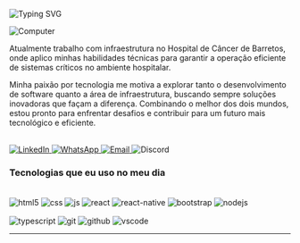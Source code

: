 ![Typing SVG](https://readme-typing-svg.demolab.com?font=Fira+Code&size=29&pause=1500&weight=900&duration=3500&color=FFFFFF&background=FFFFFF00&vCenter=true&width=1100&height=60&lines=👋👋+Olá.+Meu+nome+é+Vitor,+e+eu+sou+um+Desenvolvedor+Front-End!)

![Computer](https://media2.giphy.com/media/v1.Y2lkPTc5MGI3NjExcTFrNmM2MXMxNDIzNnl2c2JvNzJ6bGdoaWtsMnRvYWZibDlncmdkciZlcD12MV9pbnRlcm5hbF9naWZfYnlfaWQmY3Q9Zw/citBl9yPwnUOs/giphy.gif)


Atualmente trabalho com infraestrutura no Hospital de Câncer de Barretos, onde aplico minhas habilidades técnicas para garantir a operação eficiente de sistemas críticos no ambiente hospitalar.

Minha paixão por tecnologia me motiva a explorar tanto o desenvolvimento de software quanto a área de infraestrutura, buscando sempre soluções inovadoras que façam a diferença. Combinando o melhor dos dois mundos, estou pronto para enfrentar desafios e contribuir para um futuro mais tecnológico e eficiente.

<div style="display: inline_block"><br/>
  <a href="https://www.linkedin.com/in/vfmj/" target="_blank">
    <img src="https://img.shields.io/badge/LinkedIn-0077B5?style=for-the-badge&logo=linkedin&logoColor=white" alt="LinkedIn" />
  </a>
  <a href="https://wa.me/5517981117587" target="_blank">
    <img src="https://img.shields.io/badge/WhatsApp-25D366?style=for-the-badge&logo=whatsapp&logoColor=white" alt="WhatsApp" />
  </a>
  <a href="mailto:vitor.justino@faculdadebarretos.com.br">
    <img src="https://img.shields.io/badge/Outlook-0078D4?style=for-the-badge&logo=microsoft-outlook&logoColor=white" alt="Email" />
  </a>
  <span title="Lil Devon#8364">
    <img src="https://img.shields.io/badge/Discord-7289DA?style=for-the-badge&logo=discord&logoColor=white" alt="Discord" />
  </span>
</div>



### Tecnologias que eu uso no meu dia

<div style="display: inline_block"><br/>
  <img align="center" alt="html5" src="https://img.shields.io/badge/HTML5-E34F26?style=for-the-badge&logo=html5&logoColor=white" />
  <img align="center" alt="css" src="https://img.shields.io/badge/CSS3-1572B6?style=for-the-badge&logo=css3&logoColor=white" />
  <img align="center" alt="js" src="https://img.shields.io/badge/JavaScript-F7DF1E?style=for-the-badge&logo=javascript&logoColor=black" />
  <img align="center" alt="react" src="https://img.shields.io/badge/React-61DAFB?style=for-the-badge&logo=react&logoColor=black" />
  <img align="center" alt="react-native" src="https://img.shields.io/badge/React_Native-20232A?style=for-the-badge&logo=react&logoColor=61DAFB" />
  <img align="center" alt="bootstrap" src="https://img.shields.io/badge/Bootstrap-7952B3?style=for-the-badge&logo=bootstrap&logoColor=white" />
  <img align="center" alt="nodejs" src="https://img.shields.io/badge/Node.js-339933?style=for-the-badge&logo=nodedotjs&logoColor=white" />
  <p></p>
  <img align="center" alt="typescript" src="https://img.shields.io/badge/TypeScript-3178C6?style=for-the-badge&logo=typescript&logoColor=white" />
  <img align="center" alt="git" src="https://img.shields.io/badge/Git-F05032?style=for-the-badge&logo=git&logoColor=white" />
  <img align="center" alt="github" src="https://img.shields.io/badge/GitHub-181717?style=for-the-badge&logo=github&logoColor=white" />
  <img align="center" alt="vscode" src="https://img.shields.io/badge/VSCode-007ACC?style=for-the-badge&logo=visual-studio-code&logoColor=white" />
</div>

<p><hr>


